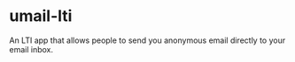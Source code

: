 # umail-lti
An LTI app that allows people to send you anonymous email directly to your email inbox.
